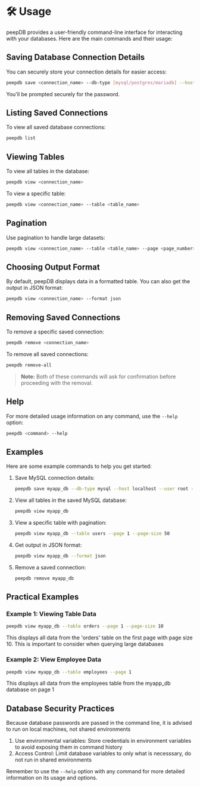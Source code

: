 # 🛠️ Usage

peepDB provides a user-friendly command-line interface for interacting with your databases. Here are the main commands and their usage:

## Saving Database Connection Details

You can securely store your connection details for easier access:

```bash
peepdb save <connection_name> --db-type [mysql/postgres/mariadb] --host <host> --user <user> --database <database>
```

You'll be prompted securely for the password.

## Listing Saved Connections

To view all saved database connections:

```bash
peepdb list
```

## Viewing Tables

To view all tables in the database:

```bash
peepdb view <connection_name>
```

To view a specific table:

```bash
peepdb view <connection_name> --table <table_name>
```

## Pagination

Use pagination to handle large datasets:

```bash
peepdb view <connection_name> --table <table_name> --page <page_number> --page-size <rows_per_page>
```

## Choosing Output Format

By default, peepDB displays data in a formatted table. You can also get the output in JSON format:

```bash
peepdb view <connection_name> --format json
```

## Removing Saved Connections

To remove a specific saved connection:

```bash
peepdb remove <connection_name>
```

To remove all saved connections:

```bash
peepdb remove-all
```

> **Note:** Both of these commands will ask for confirmation before proceeding with the removal.

## Help

For more detailed usage information on any command, use the `--help` option:

```bash
peepdb <command> --help
```

## Examples

Here are some example commands to help you get started:

1. Save MySQL connection details:
   ```bash
   peepdb save myapp_db --db-type mysql --host localhost --user root --database myapp
   ```

2. View all tables in the saved MySQL database:
   ```bash
   peepdb view myapp_db
   ```

3. View a specific table with pagination:
   ```bash
   peepdb view myapp_db --table users --page 1 --page-size 50
   ```

4. Get output in JSON format:
   ```bash
   peepdb view myapp_db --format json
   ```

5. Remove a saved connection:
   ```bash
   peepdb remove myapp_db
   ```
## Practical Examples
### Example 1: Viewing Table Data
```bash
peepdb view myapp_db --table orders --page 1 --page-size 10
```
This displays all data from the 'orders' table on the first page with page size 10. This is important to consider when querying large databases
### Example 2: View Employee Data
```bash
peepdb view myapp_db --table employees --page 1
```
This displays all data from the employees table from the myapp_db database on page 1

## Database Security Practices
Because database passwords are passed in the command line, it is advised to run on local machines, not shared environments
1. Use environmental variables: Store credentials in environment variables to avoid exposing them in command history
3. Access Control: Limit database variables to only what is necesssary, do not run in shared environments

Remember to use the `--help` option with any command for more detailed information on its usage and options.
